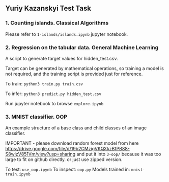 ## Yuriy Kazanskyi Test Task

### 1. Counting islands. Classical Algorithms

Please refer to `1-islands/islands.ipynb` jupyter notebook.


### 2. Regression on the tabular data. General Machine Learning

A script to generate target values for hidden_test.csv.

Target can be generated by mathematical operations, so training a model is not required, and the training script is provided just for reference.

To train:
`python3 train.py train.csv`

To infer:
`python3 predict.py hidden_test.csv`

Run jupyter notebook to browse `explore.ipynb`

### 3. MNIST classifier. OOP

An example structure of a base class and child classes of an image classifier.

IMPORTANT - please download random forest model from here https://drive.google.com/file/d/19b2CMzigVKQXkzBfPB88-S8wlzV851Vm/view?usp=sharing and put it into `3-oop/`
because it was too large to fit on github directly.
or just use zipped version.

To test: `use_oop.ipynb`
To inspect: `oop.py`
Models trained in: `mnist-train.ipynb`
